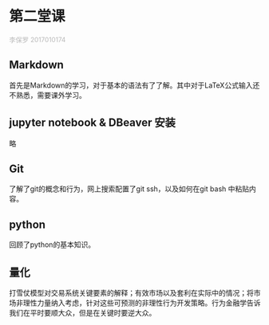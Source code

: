 # 第二堂课
<font size="2" color="#b9b9b9">李保罗 2017010174</font>

## Markdown
首先是Markdown的学习，对于基本的语法有了了解。其中对于LaTeX公式输入还不熟悉，需要课外学习。
## jupyter notebook & DBeaver 安装
略
## Git
了解了git的概念和行为，网上搜索配置了git ssh，以及如何在git bash 中粘贴内容。
## python
回顾了python的基本知识。
## 量化
打雪仗模型对交易系统关键要素的解释；有效市场以及套利在实际中的情况；将市场非理性力量纳入考虑，针对这些可预测的非理性行为开发策略。行为金融学告诉我们在平时要顺大众，但是在关键时要逆大众。